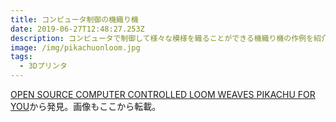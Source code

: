 ```yaml
---
title: コンピュータ制御の機織り機
date: 2019-06-27T12:48:27.253Z
description: コンピュータで制御して様々な模様を織ることができる機織り機の作例を紹介します
image: /img/pikachuonloom.jpg
tags:
  - 3Dプリンタ
---
```

[OPEN SOURCE COMPUTER CONTROLLED LOOM WEAVES PIKACHU FOR YOU](https://hackaday.com/2019/06/18/open-source-computer-controlled-loom-knits-pikachu-for-you/)から発見。画像もここから転載。
